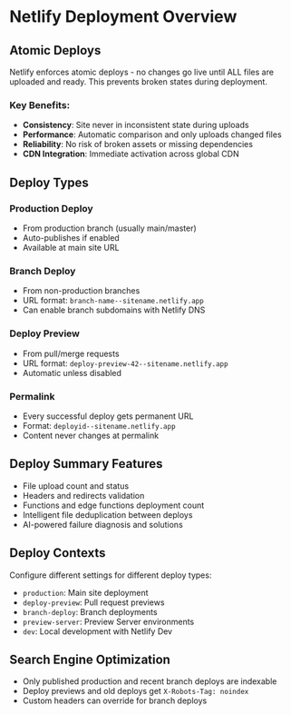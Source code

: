 # Netlify Deployment Overview

## Atomic Deploys
Netlify enforces atomic deploys - no changes go live until ALL files are uploaded and ready. This prevents broken states during deployment.

### Key Benefits:
- **Consistency**: Site never in inconsistent state during uploads
- **Performance**: Automatic comparison and only uploads changed files
- **Reliability**: No risk of broken assets or missing dependencies
- **CDN Integration**: Immediate activation across global CDN

## Deploy Types

### Production Deploy
- From production branch (usually main/master)
- Auto-publishes if enabled
- Available at main site URL

### Branch Deploy  
- From non-production branches
- URL format: `branch-name--sitename.netlify.app`
- Can enable branch subdomains with Netlify DNS

### Deploy Preview
- From pull/merge requests
- URL format: `deploy-preview-42--sitename.netlify.app`
- Automatic unless disabled

### Permalink
- Every successful deploy gets permanent URL
- Format: `deployid--sitename.netlify.app`
- Content never changes at permalink

## Deploy Summary Features
- File upload count and status
- Headers and redirects validation
- Functions and edge functions deployment count
- Intelligent file deduplication between deploys
- AI-powered failure diagnosis and solutions

## Deploy Contexts
Configure different settings for different deploy types:
- `production`: Main site deployment  
- `deploy-preview`: Pull request previews
- `branch-deploy`: Branch deployments
- `preview-server`: Preview Server environments
- `dev`: Local development with Netlify Dev

## Search Engine Optimization
- Only published production and recent branch deploys are indexable
- Deploy previews and old deploys get `X-Robots-Tag: noindex`
- Custom headers can override for branch deploys
